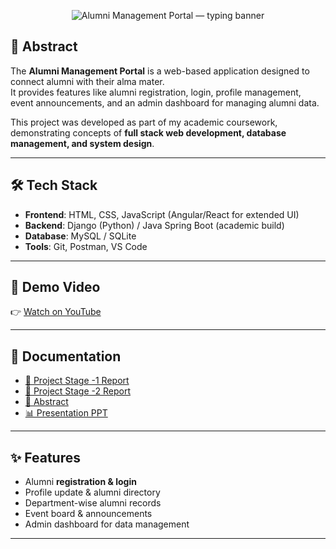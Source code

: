 
<p align="center">
  <img
    src="https://readme-typing-svg.herokuapp.com?font=Fira+Code&weight=700&size=30&duration=2500&pause=600&color=00E5FF&center=true&vCenter=true&width=950&lines=Alumni+Management+Portal;Full+Stack+Web+Project;Django+%2B+MySQL;Demo+%7C+Docs+%7C+Privacy+First"
    alt="Alumni Management Portal — typing banner"
  />
</p>

## 📌 Abstract
The **Alumni Management Portal** is a web-based application designed to connect alumni with their alma mater.  
It provides features like alumni registration, login, profile management, event announcements, and an admin dashboard for managing alumni data.  

This project was developed as part of my academic coursework, demonstrating concepts of **full stack web development, database management, and system design**.  

---

## 🛠️ Tech Stack
- **Frontend**: HTML, CSS, JavaScript (Angular/React for extended UI)  
- **Backend**: Django (Python) / Java Spring Boot (academic build)  
- **Database**: MySQL / SQLite  
- **Tools**: Git, Postman, VS Code  

---

## 🎥 Demo Video
👉 [Watch on YouTube](https://youtu.be/QnpqTdHmBTs?si=deD-nLsrwdqzAbON)  

---

## 📑 Documentation
- [📄 Project Stage -1 Report](1-Documentation\Report1-stage.pdf)
- [📄 Project Stage -2 Report](1-Documentation\Report2-stage.pdf)   
- [📄 Abstract](1-Documentation\Abstraction.pdf)  
- [📊 Presentation PPT](1-Documentation\Presentation.pptx)  

---

## ✨ Features
- Alumni **registration & login**  
- Profile update & alumni directory  
- Department-wise alumni records  
- Event board & announcements  
- Admin dashboard for data management  

---
